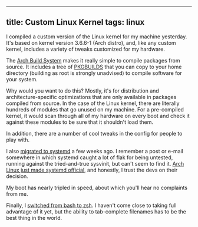 ----
title: Custom Linux Kernel
tags: linux
----

I compiled a custom version of the Linux kernel for my machine yesterday. It's based on kernel version 3.6.6-1 (Arch distro), and, like any custom kernel, includes a variety of tweaks customized for my hardware.

The [Arch Build System](https://wiki.archlinux.org/index.php/Arch_Build_System) makes it really simple to compile packages from source. It includes a tree of [PKGBUILDS](https://wiki.archlinux.org/index.php/PKGBUILD) that you can copy to your home directory (building as root is strongly unadvised) to compile software for your system.

Why would you want to do this? Mostly, it's for distribution and architecture-specific optimizations that are only available in packages compiled from source. In the case of the Linux kernel, there are literally hundreds of modules that go unused on my machine. For a pre-compiled kernel, it would scan through all of my hardware on every boot and check it against these modules to be sure that it shouldn't load them.

In addition, there are a number of cool tweaks in the config for people to play with.

I also [migrated to systemd](https://wiki.archlinux.org/index.php/Systemd) a few weeks ago. I remember a post or e-mail somewhere in which systemd caught a lot of flak for being untested, running against the tried-and-true sysvinit, but can't seem to find it. [Arch Linux just made systemd official](https://www.archlinux.org/news/end-of-initscripts-support/), and honestly, I trust the devs on their decision.

My boot has nearly tripled in speed, about which you'll hear no complaints from me.

Finally, I [switched from bash to zsh](http://en.wikipedia.org/wiki/Zsh). I haven't come close to taking full advantage of it yet, but the ability to tab-complete filenames has to be the best thing in the world.
